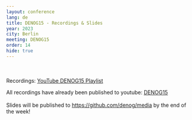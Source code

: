 ```yaml
---
layout: conference
lang: de
title: DENOG15 - Recordings & Slides
year: 2023
city: Berlin
meeting: DENOG15
order: 14
hide: true
---
```


<br />
<br />
Recordings: <a href="https://youtu.be/U1UiT9YcFyg">YouTube DENOG15 Playlist</a>

All recordings have already been published to youtube: <a href="https://www.youtube.com/playlist?list=PLgJN7Up-XnKRcGgjgdJ9GN3CWL0ZPfXbr">DENOG15</a>
<br /> 
<br /> 
Slides will be published to <a href="https://github.com/denog/media">https://github.com/denog/media</a> by the end of the week!

